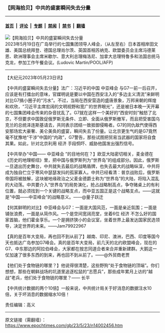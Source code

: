 ### 【网海拾贝】中共的盛宴瞬间失去分量

---

#### [首页](../../../..?n14002456) &nbsp;|&nbsp; [评论](../../../../../epoch-comment?n14002456) &nbsp;|&nbsp; [专题](../../../../../epoch-special?n14002456) &nbsp;|&nbsp; [禁闻](../../../../../epoch-news?n14002456) &nbsp;|&nbsp; [禁书](../../../../../books?n14002456) &nbsp;|&nbsp; [翻墙](https://github.com/gfw-breaker/nogfw/blob/master/README.md?n14002456)


<div><img alt="【网海拾贝】中共的盛宴瞬间失去分量" class="attachment-djy_600_400 size-djy_600_400 wp-post-image" src="https://i.epochtimes.com/assets/uploads/2023/05/id14002460-000_33FJ3YX-.jpeg"/>
<div class="caption">
 2023年5月19日在广岛举行的七国集团领导人峰会，（从左至右）日本首相岸田文雄、美国总统拜登、德国总理肖尔茨、英国首相苏纳克、欧盟委员会主席冯德莱恩、欧洲理事会主席米歇尔、意大利总理梅洛尼、加拿大总理特鲁多和法国总统马克龙，参加工作午餐会议。(Ludovic Martin/POOL/AFP)
</div></div><hr/><div class="post_content" id="artbody" itemprop="articleBody">
 <!-- article content begin -->
 <p>
  【大纪元2023年05月23日讯】
 </p>
 <p>
  【中共的盛宴瞬间失去分量】法广：习近平的中国
  <ok href="https://www.epochtimes.com/gb/tag/%E4%B8%AD%E4%BA%9A%E5%B3%B0%E4%BC%9A.html">
   中亚峰会
  </ok>
  与G7一前一后召开，应该是有打擂台的意味，官媒明说是要以中国在西安注入的“多边主义清流”来鲜明对比G7搞小圈子的“污水”。不过，当局在西安营造的盛唐景象，万邦来朝的辉煌和欢欣，“习近平主席宏阔的文明视野和宽广的世界眼光”，还是被日本晚一天开幕的七国集团峰会传来的杂音扰乱了。G7就在这样一个美好的“西安时刻”触怒了北京，不但要求中国敦促俄罗斯无条件、立即、全面从俄罗斯撤军，而且把受害国乌克兰的总统泽连斯基请去，共同表示团结一致抵御侵略者。G7的同仇敌忾使得西安那场宏大豪奢、美仑美奂的盛宴，瞬间失去了份量。让北京更生气的是G7竟然毫不犹豫地“干涉”中国的“内政”，G7警告，那些试图把贸易当武器的国家将自食其果。如此，针对北京利用
  <ok href="https://www.epochtimes.com/gb/tag/%E7%BB%8F%E6%B5%8E.html">
   经济
  </ok>
  手段恫吓、威胁他国发出强烈信号。
 </p>
 <p>
  【中共举办“中国——
  <ok href="https://www.epochtimes.com/gb/tag/%E4%B8%AD%E4%BA%9A%E5%B3%B0%E4%BC%9A.html">
   中亚峰会
  </ok>
  ”的目地何在？】欧亚大陆密切相关，麦金德在《历史的地理枢纽》里，把中国与俄罗斯列为“世界岛”的组成部分。因此，俄罗斯一旦退出历史舞台，中共就失去最后的战略盾牌，也失去最大的战略纵深，中共将成为独自伫立于寒风中瑟瑟发抖的孤家寡人。中共已经看清：普京战败后，俄罗斯帝国将被肢解，这块被地缘政治之父麦金德爵士称为“世界岛”的大陆，将陷入混乱的大动荡。中共要介入“世界岛”的局势演化，抢占战略制高点，争夺赌桌上的有利位置，就必须找到一个关键的战略支点，而中亚五国正是这个战略支点。——这就是“中国——中亚峰会”的战略意义。——@量子跃迁
 </p>
 <p>
  【何其鲜明的对比】中亚峰会与G7：一面是大国风范，一面是亲近氛围；一面是铺张浪费，一面是从简作风。一个是空间宽阔亮堂，坐着6位
  <ok href="https://www.epochtimes.com/gb/tag/%E7%BB%8F%E6%B5%8E.html">
   经济
  </ok>
  不怎么好的国家首脑，他们霍金享乐。一个是拥挤狭小的会议室，坐着世界上最发达国家民选领导，决定世界的未来。——Jam79922967
 </p>
 <p>
  【真的是百年大变局，再也回不到从前了】越南、印尼、澳洲，巴西、印度等国今天也抵达广岛参加G7峰会。真的是百年大变局，前几天的北约欧盟峰会，现在的G7、中东那边的阿拉伯峰会，大家都在按志同道合者来合并重新建群。大鹅这一仗加速了很多东西的到来，再也回不到从前了。——@外贸商老贾
 </p>
 <p>
  【他们处于食物链的哪里？】他说得很清楚，这些野狗“处于食物链的顶端”。你们想想，那些在朝鲜战场的坑道里追逐松鼠的“志愿兵”，那些成年累月上访的“越战”老兵，他们处于食物链的哪里？—— 长平
 </p>
 <p>
  【中共统计数据的两个10倍】一般来说，中共统计局关于好消息的数据注水10倍，关于坏消息的数据缩水10倍！
 </p>
 <p>
  责任编辑：高义
 </p>
 <!-- article content end -->
 <div id="below_article_ad">
 </div>
</div>


---

原文链接（需翻墙）：https://www.epochtimes.com/gb/23/5/23/n14002456.htm